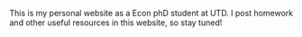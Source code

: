 This is my personal website as a Econ phD student at UTD. I post homework and other useful resources in this website, so stay tuned!
